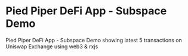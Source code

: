 # Pied Piper DeFi App - Subspace Demo
Pied Piper DeFi App - Subspace Demo showing latest 5 transactions on Uniswap Exchange using web3 &amp; rxjs
